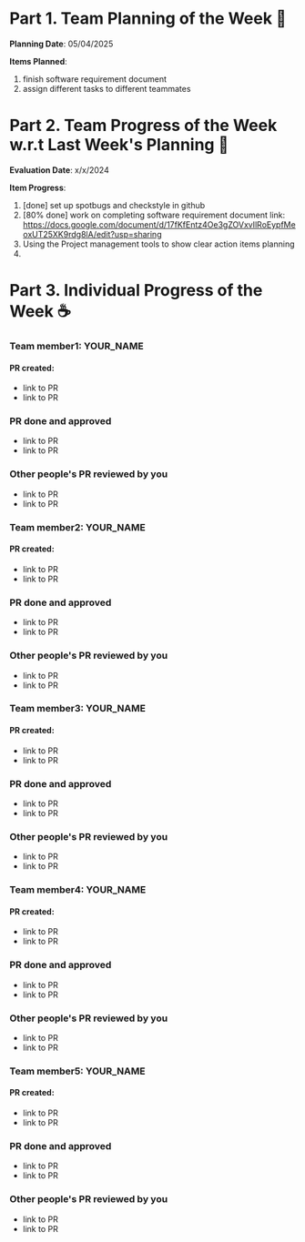 # Part 1. Team Planning of the Week :ledger:
**Planning Date**: 05/04/2025

**Items Planned**:
1. finish software requirement document
2. assign different tasks to different teammates


# Part 2. Team Progress of the Week w.r.t Last Week's Planning :green_book:
**Evaluation Date**: x/x/2024

**Item Progress**:
1. [done] set up spotbugs and checkstyle in github
2. [80% done] work on completing software requirement document
   link: https://docs.google.com/document/d/17fKfEntz4Oe3gZOVxvIlRoEypfMeoxUT25XK9rdg8lA/edit?usp=sharing
3. Using the Project management tools to show clear action items planning                                        
4. 

# Part 3. Individual Progress of the Week :coffee:

### Team member1: YOUR_NAME
#### PR created:
- link to PR
- link to PR

### PR done and approved
- link to PR
- link to PR

### Other people's PR reviewed by you
- link to PR
- link to PR

### Team member2: YOUR_NAME
#### PR created:
- link to PR
- link to PR

### PR done and approved
- link to PR
- link to PR

### Other people's PR reviewed by you
- link to PR
- link to PR

### Team member3: YOUR_NAME
#### PR created:
- link to PR
- link to PR

### PR done and approved
- link to PR
- link to PR

### Other people's PR reviewed by you
- link to PR
- link to PR

### Team member4: YOUR_NAME
#### PR created:
- link to PR
- link to PR

### PR done and approved
- link to PR
- link to PR

### Other people's PR reviewed by you
- link to PR
- link to PR

### Team member5: YOUR_NAME
#### PR created:
- link to PR
- link to PR

### PR done and approved
- link to PR
- link to PR

### Other people's PR reviewed by you
- link to PR
- link to PR
